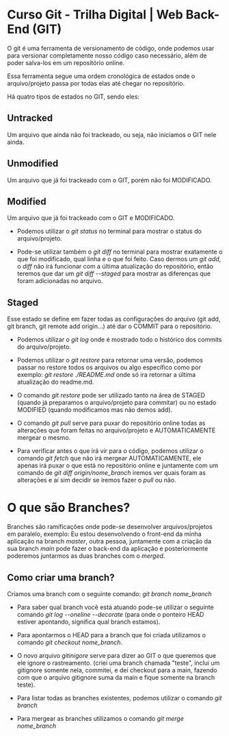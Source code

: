 # Curso Git - Trilha Digital | Web Back-End (GIT)
O git é uma ferramenta de versionamento de código, onde podemos usar para versionar completamente nosso código caso necessário, além de poder salva-los em um repositório online.

Essa ferramenta segue uma ordem cronológica de estados onde o arquivo/projeto passa por todas elas até chegar no repositório.

Há quatro tipos de estados no GIT, sendo eles:

## Untracked
Um arquivo que ainda não foi trackeado, ou seja, não iniciamos o GIT nele ainda.

## Unmodified
Um arquivo que já foi trackeado com o GIT, porém não foi MODIFICADO.

## Modified
Um arquivo que já foi trackeado com o GIT e MODIFICADO.

* Podemos utilizar o *git status* no terminal para mostrar o status do arquivo/projeto.

* Pode-se utilizar também o *git diff* no terminal para mostrar exatamente o que foi modificado, qual linha e o que foi feito. Caso dermos um *git add*, o *diff* não irá funcionar com a última atualização do repositório, então teremos que dar um *git diff --staged* para mostrar as diferenças que foram adicionadas no arquivo.

## Staged
Esse estado se define em fazer todas as configurações do arquivo (git add, git branch, git remote add origin...) até dar o COMMIT para o repositório.

* Podemos utilizar o *git log* onde é mostrado todo o histórico dos commits do arquivo/projeto.

* Podemos utilizar o *git restore* para retornar uma versão, podemos passar no restore todos os arquivos ou algo específico como por exemplo: *git restore ./README.md* onde só ira retornar a última atualização do readme.md.

* O comando *git restore* pode ser utilizado tanto na área de STAGED (quando já preparamos o arquivo/projeto para commitar) ou no estado MODIFIED (quando modificamos mas não demos add).

* O comando *git pull* serve para puxar do repositório online todas as alterações que foram feitas no arquivo/projeto e AUTOMATICAMENTE mergear o mesmo.

* Para verificar antes o que irá vir para o código, podemos utilizar o comando *git fetch* que não irá mergear AUTOMATICAMENTE, ele apenas irá puxar o que está no repositório online e juntamente com um comando de *git diff origin/nome_branch* iremos ver quais foram as alterações e aí sim decidir se iremos fazer o *pull* ou não.

# O que são Branches?
Branches são ramificações onde pode-se desenvolver arquivos/projetos em paralelo, exemplo: Eu estou desenvolvendo o front-end da minha aplicação na branch *master*, outra pessoa, juntamente com a criação da sua branch *main* pode fazer o back-end da aplicação e posteriormente poderemos juntarmos as duas branches com o *merged*.

## Como criar uma branch?
Criamos uma branch com o seguinte comando: *git branch nome_branch*

* Para saber qual branch você está atuando pode-se utilizar o seguinte comando *git log --oneline --decorate* (para onde o ponteiro HEAD estiver apontando, significa qual branch estamos).

* Para apontarmos o HEAD para a branch que foi criada utilizamos o comando *git checkout nome_branch*.

* O novo arquivo *gitinigore* serve para dizer ao GIT o que queremos que ele ignore o rastreamento. (criei uma branch chamada "teste", inclui um gitignore somente nela, commitei, e dei checkout para a main, fazendo com que o arquivo gitignore suma da main e fique somente na branch teste).

* Para listar todas as branches existentes, podemos utilizar o comando *git branch*

* Para mergear as branches utilizamos o comando *git merge nome_branch*